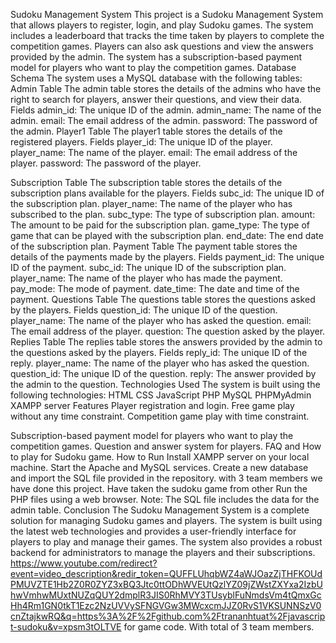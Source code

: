 Sudoku Management System
This project is a Sudoku Management System that allows players to register, login, and play Sudoku games. The system includes a leaderboard that tracks the time taken by players to complete the competition games. Players can also ask questions and view the answers provided by the admin. The system has a subscription-based payment model for players who want to play the competition games.
Database Schema
The system uses a MySQL database with the following tables:
Admin Table
The admin table stores the details of the admins who have the right to search for players, answer their questions, and view their data.
Fields
admin_id: The unique ID of the admin.
admin_name: The name of the admin.
email: The email address of the admin.
password: The password of the admin.
Player1 Table
The player1 table stores the details of the registered players.
Fields
player_id: The unique ID of the player.
player_name: The name of the player.
email: The email address of the player.
password: The password of the player.

Subscription Table
The subscription table stores the details of the subscription plans available for the players.
Fields
subc_id: The unique ID of the subscription plan.
player_name: The name of the player who has subscribed to the plan.
subc_type: The type of subscription plan.
amount: The amount to be paid for the subscription plan.
game_type: The type of game that can be played with the subscription plan.
end_date: The end date of the subscription plan.
Payment Table
The payment table stores the details of the payments made by the players.
Fields
payment_id: The unique ID of the payment.
subc_id: The unique ID of the subscription plan.
player_name: The name of the player who has made the payment.
pay_mode: The mode of payment.
date_time: The date and time of the payment.
Questions Table
The questions table stores the questions asked by the players.
Fields
question_id: The unique ID of the question.
player_name: The name of the player who has asked the question.
email: The email address of the player.
question: The question asked by the player.
Replies Table
The replies table stores the answers provided by the admin to the questions asked by the players.
Fields
reply_id: The unique ID of the reply.
player_name: The name of the player who has asked the question.
question_id: The unique ID of the question.
reply: The answer provided by the admin to the question.
Technologies Used
The system is built using the following technologies:
HTML
CSS
JavaScript
PHP
MySQL
PHPMyAdmin
XAMPP server
Features
Player registration and login.
Free game play without any time constraint.
Competition game play with time constraint.

Subscription-based payment model for players who want to play the competition games.
Question and answer system for players.
FAQ and How to play for Sudoku game.
How to Run
Install XAMPP server on your local machine.
Start the Apache and MySQL services.
Create a new database and import the SQL file provided in the repository.
with 3 team members we have done this project. Have taken the sudoku game from other 
Run the PHP files using a web browser. 
Note: The SQL file includes the data for the admin table.
Conclusion
The Sudoku Management System is a complete solution for managing Sudoku games and players. The system is built using the latest web technologies and provides a user-friendly interface for players to play and manage their games. The system also provides a robust backend for administrators to manage the players and their subscriptions.
https://www.youtube.com/redirect?event=video_description&redir_token=QUFFLUhqbWZ4aWJOazZjTHFKOUdPMUVZTE1Hb2Z0R0ZYZ3xBQ3Jtc0ttODhWVEUtQzlYZ09jZWstZXYxa2IzbUhwVmhwMUxtNUZqQUY2dmplR3JIS0RhMVY3TUsyblFuNmdsVm4tQmxGcHh4Rm1GN0tkT1Ezc2NzUVVySFNGVGw3MWcxcmJJZ0RvS1VKSUNNSzV0cnZtajkwRQ&q=https%3A%2F%2Fgithub.com%2Ftrananhtuat%2Fjavascript-sudoku&v=xpsm3tOLTVE for game  code. With total of 3 team members.
